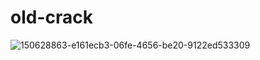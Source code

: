 # old-crack










![150628863-e161ecb3-06fe-4656-be20-9122ed533309](https://user-images.githubusercontent.com/112968031/188900611-b89264d9-0a1b-400f-94a7-30318adc9c5d.gif)
